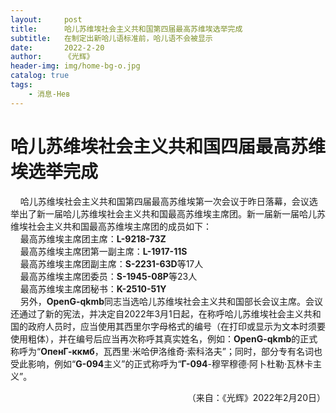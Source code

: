 ```yaml
---
layout:     post
title:      哈儿苏维埃社会主义共和国第四届最高苏维埃选举完成
subtitle:   在制定出新哈儿语标准前，哈儿语不会被显示
date:       2022-2-20
author:     《光辉》
header-img: img/home-bg-o.jpg
catalog: true
tags:
    - 消息-Нев
---
```


# 哈儿苏维埃社会主义共和国四届最高苏维埃选举完成
&nbsp;&nbsp;&nbsp;&nbsp;哈儿苏维埃社会主义共和国第四届最高苏维埃第一次会议于昨日落幕，会议选举出了新一届哈儿苏维埃社会主义共和国最高苏维埃主席团。新一届新一届哈儿苏维埃社会主义共和国最高苏维埃主席团的成员如下：  
&nbsp;&nbsp;&nbsp;&nbsp;最高苏维埃主席团主席：**L-9218-73Z**  
&nbsp;&nbsp;&nbsp;&nbsp;最高苏维埃主席团第一副主席：**L-1917-11S**  
&nbsp;&nbsp;&nbsp;&nbsp;最高苏维埃主席团副主席：**S-2231-63D**等17人  
&nbsp;&nbsp;&nbsp;&nbsp;最高苏维埃主席团委员：**S-1945-08P**等23人  
&nbsp;&nbsp;&nbsp;&nbsp;最高苏维埃主席团秘书：**K-2510-51Y**  
&nbsp;&nbsp;&nbsp;&nbsp;另外，**OpenG-qkmb**同志当选哈儿苏维埃社会主义共和国部长会议主席。会议还通过了新的宪法，并决定自2022年3月1日起，在称呼哈儿苏维埃社会主义共和国的政府人员时，应当使用其西里尔字母格式的编号（在打印或显示为文本时须要使用粗体），并在编号后应当再次称呼其真实姓名，例如：**OpenG-qkmb**的正式称呼为“**ОпенГ-ккмб**，瓦西里·米哈伊洛维奇·索科洛夫”；同时，部分专有名词也受此影响，例如“**G-094**主义”的正式称呼为“**Г-094**-穆罕穆德·阿卜杜勒·瓦林卡主义”。
<div style="text-align: right">（来自：《光辉》2022年2月20日）</div>
